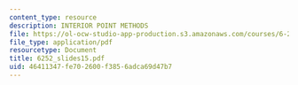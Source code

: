 ```yaml
---
content_type: resource
description: INTERIOR POINT METHODS
file: https://ol-ocw-studio-app-production.s3.amazonaws.com/courses/6-252j-nonlinear-programming-spring-2003/46411347fe702600f3856adca69d47b7_6252_slides15.pdf
file_type: application/pdf
resourcetype: Document
title: 6252_slides15.pdf
uid: 46411347-fe70-2600-f385-6adca69d47b7
---
```

